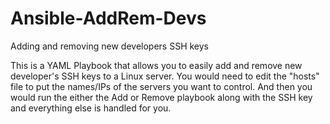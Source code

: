 # Ansible-AddRem-Devs
Adding and removing new developers SSH keys

This is a YAML Playbook that allows you to easily add and remove new developer's SSH keys to a Linux server. You would need to edit the "hosts" file to put the names/IPs of the servers you want to control. And then you would run the either the Add or Remove playbook along with the SSH key and everything else is handled for you.
